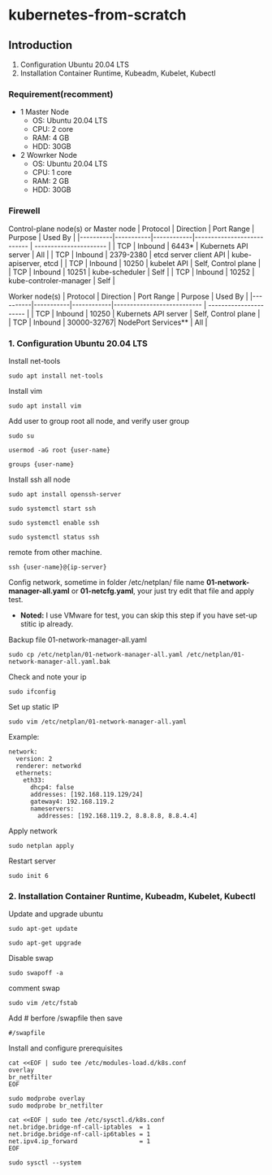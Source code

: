 # kubernetes-from-scratch
## Introduction
1. Configuration Ubuntu 20.04 LTS
2. Installation Container Runtime, Kubeadm, Kubelet, Kubectl

### Requirement(recomment)
* 1 Master Node
    + OS: Ubuntu 20.04 LTS
    + CPU: 2 core
    + RAM: 4 GB
    + HDD: 30GB
* 2 Wowrker Node
    + OS: Ubuntu 20.04 LTS
    + CPU: 1 core
    + RAM: 2 GB
    + HDD: 30GB

### Firewell
Control-plane node(s) or Master node
| Protocol | Direction | Port Range | Purpose                    | Used By                |
|----------|-----------|------------|--------------------------- | ---------------------- |
| TCP      | Inbound   | 6443*      | Kubernets API server       | All                    |
| TCP      | Inbound   | 2379-2380  | etcd server client API     | kube-apiserver, etcd   |
| TCP      | Inbound   | 10250      | kubelet API                | Self, Control plane    |
| TCP      | Inbound   | 10251      | kube-scheduler             | Self                   |
| TCP      | Inbound   | 10252      | kube-controler-manager     | Self                   |

Worker node(s)
| Protocol | Direction | Port Range | Purpose                    | Used By                |
|----------|-----------|------------|--------------------------- | ---------------------- |
| TCP      | Inbound   | 10250      | Kubernets API server       | Self, Control plane    |
| TCP      | Inbound   | 30000-32767| NodePort Services**        | All                    |

### 1. Configuration Ubuntu 20.04 LTS
Install net-tools
````
sudo apt install net-tools
````
Install vim
````
sudo apt install vim
````
Add user to group root all node, and verify user group
````
sudo su
````
````
usermod -aG root {user-name}
````
````
groups {user-name}
````
Install ssh all node
````
sudo apt install openssh-server
````
````
sudo systemctl start ssh
````
````
sudo systemctl enable ssh
````
````
sudo systemctl status ssh
````
remote from other machine.
````
ssh {user-name}@{ip-server}
````
Config network, sometime in folder /etc/netplan/ file name **01-network-manager-all.yaml** or **01-netcfg.yaml**, your just try edit that file and apply test.
+ **Noted:** I use VMware for test, you can skip this step if you have set-up stitic ip already.

Backup file 01-network-manager-all.yaml
````
sudo cp /etc/netplan/01-network-manager-all.yaml /etc/netplan/01-network-manager-all.yaml.bak
````
Check and note your ip 
````
sudo ifconfig
````
Set up static IP
````
sudo vim /etc/netplan/01-network-manager-all.yaml
````
Example:
````
network:
  version: 2
  renderer: networkd
  ethernets:
    eth33: 
      dhcp4: false
      addresses: [192.168.119.129/24]
      gateway4: 192.168.119.2
      nameservers:
        addresses: [192.168.119.2, 8.8.8.8, 8.8.4.4]

````
Apply network
````
sudo netplan apply
````
Restart server
````
sudo init 6
````
### 2. Installation Container Runtime, Kubeadm, Kubelet, Kubectl
Update and upgrade ubuntu
````
sudo apt-get update
````
````
sudo apt-get upgrade
````
Disable swap
````
sudo swapoff -a
````
comment swap
````
sudo vim /etc/fstab
````
Add # berfore /swapfile then save
````
#/swapfile
````
Install and configure prerequisites
````
cat <<EOF | sudo tee /etc/modules-load.d/k8s.conf
overlay
br_netfilter
EOF
````
````
sudo modprobe overlay
sudo modprobe br_netfilter
````
````
cat <<EOF | sudo tee /etc/sysctl.d/k8s.conf
net.bridge.bridge-nf-call-iptables  = 1
net.bridge.bridge-nf-call-ip6tables = 1
net.ipv4.ip_forward                 = 1
EOF
````
````
sudo sysctl --system
````